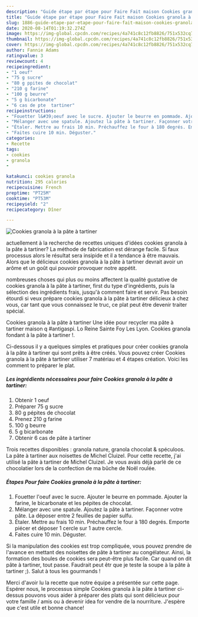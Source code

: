 ```yaml
---
description: "Guide étape par étape pour Faire Fait maison Cookies granola à la pâte à tartiner"
title: "Guide étape par étape pour Faire Fait maison Cookies granola à la pâte à tartiner"
slug: 1886-guide-etape-par-etape-pour-faire-fait-maison-cookies-granola-a-la-pate-a-tartiner
date: 2020-08-14T01:19:32.274Z
image: https://img-global.cpcdn.com/recipes/4a741c8c12fb8826/751x532cq70/cookies-granola-a-la-pate-a-tartiner-photo-principale-de-la-recette.jpg
thumbnail: https://img-global.cpcdn.com/recipes/4a741c8c12fb8826/751x532cq70/cookies-granola-a-la-pate-a-tartiner-photo-principale-de-la-recette.jpg
cover: https://img-global.cpcdn.com/recipes/4a741c8c12fb8826/751x532cq70/cookies-granola-a-la-pate-a-tartiner-photo-principale-de-la-recette.jpg
author: Fannie Adams
ratingvalue: 3
reviewcount: 4
recipeingredient:
- "1 oeuf"
- "75 g sucre"
- "80 g ppites de chocolat"
- "210 g farine"
- "100 g beurre"
- "5 g bicarbonate"
- "6 cas de pte  tartiner"
recipeinstructions:
- "Fouetter l&#39;oeuf avec le sucre. Ajouter le beurre en pommade. Ajouter la farine, le bicarbonate et les pépites de chocolat."
- "Mélanger avec une spatule. Ajoutez la pâte à tartiner. Façonner votre pâte. La déposer entre 2 feuilles de papier sulfu."
- "Étaler. Mettre au frais 10 min. Préchauffez le four à 180 degrés. Emporte piécer et déposer 1 cercle sur 1 autre cercle."
- "Faites cuire 10 min. Déguster."
categories:
- Recette
tags:
- cookies
- granola
- 

katakunci: cookies granola  
nutrition: 295 calories
recipecuisine: French
preptime: "PT25M"
cooktime: "PT53M"
recipeyield: "2"
recipecategory: Dîner

---
```



![Cookies granola à la pâte à tartiner](https://img-global.cpcdn.com/recipes/4a741c8c12fb8826/751x532cq70/cookies-granola-a-la-pate-a-tartiner-photo-principale-de-la-recette.jpg)

actuellement à la recherche de recettes uniques d'idées cookies granola à la pâte à tartiner? La méthode de fabrication est dérange facile. Si faux processus alors le résultat sera insipide et il a tendance à être mauvais. Alors que le délicieux cookies granola à la pâte à tartiner devrait avoir un arôme et un goût qui pouvoir provoquer notre appétit.

nombreuses choses qui plus ou moins affectent la qualité gustative de cookies granola à la pâte à tartiner, first du type d'ingrédients, puis la sélection des ingrédients frais, jusqu'à comment faire et servir. Pas besoin étourdi si veux prépare cookies granola à la pâte à tartiner délicieux à chez vous, car tant que vous connaissez le truc, ce plat peut être devenir traiter spécial.

Cookies granola à la pâte à tartiner Une idée pour recycler ma pâte à tartiner maison q #antigaspi. Lo Reine Sainte Foy Les Lyon. Cookies granola fondant à la pâte à tartiner !.


Ci-dessous il y a quelques simples et pratiques pour créer cookies granola à la pâte à tartiner qui sont prêts à être créés. Vous pouvez créer Cookies granola à la pâte à tartiner utiliser 7 matériau et 4 étapes création. Voici les comment to préparer le plat.

<!--inarticleads1-->

##### Les ingrédients nécessaires pour faire Cookies granola à la pâte à tartiner:

1. Obtenir 1 oeuf
1. Préparer 75 g sucre
1.  80 g pépites de chocolat
1. Prenez 210 g farine
1.  100 g beurre
1.  5 g bicarbonate
1. Obtenir 6 cas de pâte à tartiner


Trois recettes disponibles : granola nature, granola chocolat &amp; spéculoos. La pâte à tartiner aux noisettes de Michel Cluizel. Pour cette recette, j&#39;ai utilisé la pâte à tartiner de Michel Cluizel. Je vous avais déjà parlé de ce chocolatier lors de la confection de ma bûche de Noël roulée. 

<!--inarticleads2-->

##### Étapes Pour faire Cookies granola à la pâte à tartiner:

1. Fouetter l&#39;oeuf avec le sucre. Ajouter le beurre en pommade. Ajouter la farine, le bicarbonate et les pépites de chocolat.
1. Mélanger avec une spatule. Ajoutez la pâte à tartiner. Façonner votre pâte. La déposer entre 2 feuilles de papier sulfu.
1. Étaler. Mettre au frais 10 min. Préchauffez le four à 180 degrés. Emporte piécer et déposer 1 cercle sur 1 autre cercle.
1. Faites cuire 10 min. Déguster.


Si la manipulation des cookies est trop compliquée, vous pouvez prendre de l&#39;avance en mettant des noisettes de pâte à tartiner au congélateur. Ainsi, la formation des boules de cookies sera peut-être plus facile. Car quand on dit pâte à tartiner, tout passe. Faudrait peut êtr que je teste la soupe à la pâte à tartiner ;). Salut à tous les gourmands ! 


Merci d'avoir lu la recette que notre équipe a présentée sur cette page. Espérer nous, le processus simple Cookies granola à la pâte à tartiner ci-dessus pouvons vous aider à préparer des plats qui sont délicieux pour votre famille / amis ou à devenir idea for vendre de la nourriture. J'espère que c'est utile et bonne chance!

